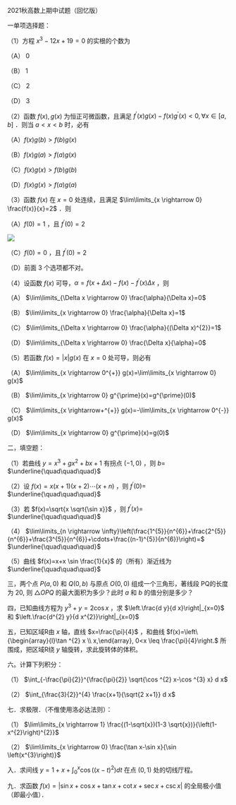 2021秋高数上期中试题（回忆版）


一单项选择题：


（1）方程 $x^{3}-12 x+19=0$ 的实根的个数为

（A） 0

（B） 1

（C） 2

（D） 3

（2）函数 $f(x), g(x)$ 为恒正可微函数，且满足 $f^{\prime}(x) g(x)-f(x) g^{\prime}(x)<0, \forall x \in[a, b]$ ．则当 $a<x<b$ 时，必有

（A）$f(x) g(b)>f(b) g(x)$

（B）$f(x) g(a)>f(a) g(x)$

（C）$f(x) g(x)>f(b) g(b)$

（D）$f(x) g(x)>f(a) g(a)$

（3）函数 $f(x)$ 在 $x=0$ 处连续，且满足 $\lim\limits_{x \rightarrow 0} \frac{f(x)}{x}=2$ ．则

（A）$f(0)=1$ ，且 $f^{\prime}(0)=2$

![](https://cdn.mathpix.com/cropped/2025_04_21_e6baec01762763fb06abg-1.jpg?height=417&width=2015&top_left_y=3611&top_left_x=5687)

（C）$f(0)=0$ ，且 $f^{\prime}(0)=2$

（D）前面 3 个选项都不对。

（4）设函数 $f(x)$ 可导，$\alpha=f(x+\Delta x)-f(x)-f^{\prime}(x) \Delta x$ ，则

（A） $\lim\limits_{\Delta x \rightarrow 0} \frac{\alpha}{\Delta x}=0$

（B） $\lim\limits_{x \rightarrow 0} \frac{\alpha}{\Delta x}=1$

（C） $\lim\limits_{\Delta x \rightarrow 0} \frac{\alpha}{(\Delta x)^{2}}=1$

（D） $\lim\limits_{\Delta x \rightarrow 0} \frac{\Delta x}{\alpha}=0$

（5）若函数 $f(x)=|x| g(x)$ 在 $x=0$ 处可导，则必有

（A） $\lim\limits_{x \rightarrow 0^{+}} g(x)=\lim\limits_{x \rightarrow 0} g(x)$

（B） $\lim\limits_{x \rightarrow 0} g^{\prime}(x)=g^{\prime}(0)$

（C） $\lim\limits_{x \rightarrow+^{+}} g(x)=-\lim\limits_{x \rightarrow 0^{-}} g(x)$

（D） $\lim\limits_{x \rightarrow 0} g^{\prime}(x)=g(0)$

二，填空题：


（1）若曲线 $y=x^{3}+g x^{2}+b x+1$ 有拐点 $(-1,0)$ ，则 $b=$ $\underline{\quad\quad\quad}$

（2）设 $f(x)=x(x+1)(x+2) \cdots(x+n)$ ，则 $f^{\prime}(0)=$ $\underline{\quad\quad\quad}$

（3）若 $f(x)=\sqrt{x \sqrt{\sin x}}$ ，则 $f^{\prime}(x)=$ $\underline{\quad\quad\quad}$

（4） $\lim\limits_{n \rightarrow \infty}\left(\frac{1^{5}}{n^{6}}+\frac{2^{5}}{n^{6}}+\frac{3^{5}}{n^{6}}+\cdots+\frac{(n-1)^{5}}{n^{6}}\right)=$ $\underline{\quad\quad\quad}$

（5）曲线 $f(x)=x+x \sin \frac{1}{x}$ 的（所有）渐近线为 $\underline{\quad\quad\quad}$

三，两个点 $P(a, 0)$ 和 $Q(0, b)$ 与原点 $O(0,0)$ 组成一个三角形，著线段 PQ的长度为 20, 则 $\triangle O P Q$ 的最大面积为多少？此时 $a$ 和 $b$ 的值分别是多少？

四，已知曲线方程为 $y^{3}+y=2 \cos x$ ，求 $\left.\frac{d y}{d x}\right|_{x=0}$ 和 $\left.\frac{d^{2} y}{d x^{2}}\right|_{x=0}$

五，已知区域R由 $x$ 轴，直线 $x=\frac{\pi}{4}$ ，和曲线 $f(x)=\left\{\begin{array}{l}\tan ^{2} x \\ x,\end{array}, 0<x \leq \frac{\pi}{4}\right.$ 所围成，把区域R绕 $y$ 轴旋转，求此旋转体的体积。

六。计算下列积分：

（1） $\int_{-\frac{\pi}{2}}^{\frac{\pi}{2}} \sqrt{\cos ^{2} x-\cos ^{3} x} d x$

（2） $\int_{\frac{3}{2}}^{4} \frac{x+1}{\sqrt{2 x+1}} d x$

七．求极限．（不倠使用洛必达法则）：

（1） $\lim\limits_{x \rightarrow 1} \frac{(1-\sqrt{x})(1-3 \sqrt{x})}{\left(1-x^{2}\right)^{2}}$

（2） $\lim\limits_{x \rightarrow 0} \frac{\tan x-\sin x}{\sin \left(x^{3}\right)}$

入．求间线 $y=1+x+\int_{0}^{x} \cos \left((x-t)^{2}\right) d t$ 在点 $(0,1)$ 处的切线厅程。

九．求函数 $f(x)=|\sin x+\cos x+\tan x+\cot x+\sec x+\csc x|$ 的全局极小值（即最小值）．

